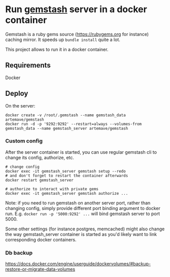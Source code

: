 # Run [gemstash](https://github.com/bundler/gemstash) server in a docker container

Gemstash is a ruby gems source (https://rubygems.org for instance) caching mirror. It speeds up `bundle install` quite a lot.

This project allows to run it in a docker container.

## Requirements

Docker

## Deploy

On the server:

```
docker create -v /root/.gemstash --name gemstash_data artemave/gemstash
docker run -d -p '9292:9292' --restart=always --volumes-from gemstash_data --name gemstash_server artemave/gemstash
```

### Custom config

After the server container is started, you can use regular gemstash cli to change its config, authorize, etc.

```
# change config
docker exec -it gemstash_server gemstash setup --redo
# and don't forget to restart the container afterwards
docker restart gemstash_server

# authorize to interact with private gems
docker exec -it gemstash_server gemstash authorize ...
```

Note: if you need to run gemstash on another server port, rather than changing config, simply provide different port binding argument to docker run. E.g. `docker run -p '5000:9292' ...` will bind gemstash server to port 5000.

Some other settings (for instance postgres, memcached) might also change the way gemstash_server container is started as you'd likely want to link corresponding docker containers.

### Db backup

https://docs.docker.com/engine/userguide/dockervolumes/#backup-restore-or-migrate-data-volumes
